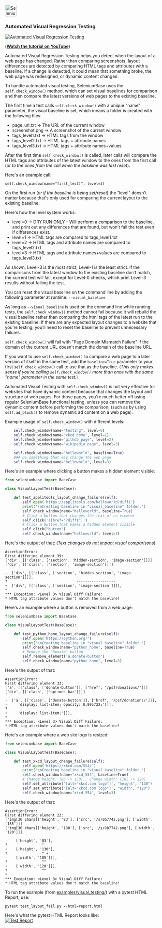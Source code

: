 [<img src="https://cdn2.hubspot.net/hubfs/100006/images/SeleniumBaseText_F.png" title="SeleniumBase" align="center" height="38">](https://github.com/seleniumbase/SeleniumBase/blob/master/README.md)
### Automated Visual Regression Testing

[![Automated Visual Regression Testing](http://img.youtube.com/vi/erwkoiDeNzA/3.jpg)](https://www.youtube.com/watch?v=erwkoiDeNzA "Automated Visual Regression Testing")

(**[Watch the tutorial on YouTube](https://www.youtube.com/watch?v=erwkoiDeNzA)**)

Automated Visual Regression Testing helps you detect when the layout of a web page has changed. Rather than comparing screenshots, layout differences are detected by comparing HTML tags and attributes with a baseline. If a change is detected, it could mean that something broke, the web page was redesigned, or dynamic content changed.

To handle automated visual testing, SeleniumBase uses the ``self.check_window()`` method, which can set visual baselines for comparison and then compare the latest versions of web pages to the existing baseline.

The first time a test calls ``self.check_window()`` with a unique "name" parameter, the visual baseline is set, which means a folder is created with the following files:
* page_url.txt  ->  The URL of the current window
* screenshot.png  -> A screenshot of the current window
* tags_level1.txt  ->  HTML tags from the window
* tags_level2.txt  ->  HTML tags + attribute names
* tags_level3.txt  ->  HTML tags + attribute names+values

After the first time ``self.check_window()`` is called, later calls will compare the HTML tags and attributes of the latest window to the ones from the first call (<i>or to the ones from the call when the baseline was last reset</i>).

Here's an example call:
```
self.check_window(name="first_test)", level=3)
```
On the first run (<i>or if the baseline is being set/reset</i>) the "level" doesn't matter because that's only used for comparing the current layout to the existing baseline.

Here's how the level system works:
* level=0 ->
    DRY RUN ONLY - Will perform a comparison to the baseline, and print out any differences that are found, but won't fail the test even if differences exist.
* level=1 ->
    HTML tags are compared to tags_level1.txt
* level=2 ->
    HTML tags and attribute names are compared to tags_level2.txt
* level=3 ->
    HTML tags and attribute names+values are compared to tags_level3.txt

As shown, Level-3 is the most strict, Level-1 is the least strict. If the comparisons from the latest window to the existing baseline don't match, the current test will fail, except for Level-0 checks, which print Level-3 results without failing the test.

You can reset the visual baseline on the command line by adding the following parameter at runtime:
``--visual_baseline``

As long as ``--visual_baseline`` is used on the command line while running tests, the ``self.check_window()`` method cannot fail because it will rebuild the visual baseline rather than comparing the html tags of the latest run to the existing baseline. If there are any expected layout changes to a website that you're testing, you'll need to reset the baseline to prevent unnecessary failures.

``self.check_window()`` will fail with "Page Domain Mismatch Failure" if the domain of the current URL doesn't match the domain of the baseline URL.

If you want to use ``self.check_window()`` to compare a web page to a later version of itself in the same test, add the ``baseline=True`` parameter to your first ``self.check_window()`` call to use that as the baseline. (<i>This only makes sense if you're calling ``self.check_window()`` more than once with the same "name" parameter in the same test.</i>)

Automated Visual Testing with ``self.check_window()`` is not very effective for websites that have dynamic content because that changes the layout and structure of web pages. For those pages, you're much better off using regular SeleniumBase functional testing, unless you can remove the dynamic content before performing the comparison, (such as by using ``self.ad_block()`` to remove dynamic ad content on a web page).

Example usage of ``self.check_window()`` with different levels:
```python
    self.check_window(name="testing", level=0)
    self.check_window(name="xkcd_home", level=1)
    self.check_window(name="github_page", level=2)
    self.check_window(name="wikipedia_page", level=3)

    self.check_window(name="helloworld", baseline=True)
    ### Do something that may change the web page
    self.check_window(name="helloworld", level=3)
```

Here's an example where clicking a button makes a hidden element visible:
```python
from seleniumbase import BaseCase

class VisualLayoutTest(BaseCase):

    def test_applitools_layout_change_failure(self):
        self.open('https://applitools.com/helloworld?diff1')
        print('\nCreating baseline in "visual_baseline" folder.')
        self.check_window(name="helloworld", baseline=True)
        # Click a button that changes the text of an element
        self.click('a[href="?diff1"]')
        # Click a button that makes a hidden element visible
        self.click("button")
        self.check_window(name="helloworld", level=3)
```
Here's the output of that: (<i>Text changes do not impact visual comparisons</i>)
```
AssertionError:
First differing element 39:
['div', [['class', ['section', 'hidden-section', 'image-section']]]]
['div', [['class', ['section', 'image-section']]]]

-  ['div', [['class', ['section', 'hidden-section', 'image-section']]]],
?                                ------------------
+  ['div', [['class', ['section', 'image-section']]]],
*
*** Exception: <Level 3> Visual Diff Failure:
* HTML tag attribute values don't match the baseline!
```

Here's an example where a button is removed from a web page:
```python
from seleniumbase import BaseCase

class VisualLayoutTest(BaseCase):

    def test_python_home_layout_change_failure(self):
        self.open('https://python.org/')
        print('\nCreating baseline in "visual_baseline" folder.')
        self.check_window(name="python_home", baseline=True)
        # Remove the "Donate" button
        self.remove_element('a.donate-button')
        self.check_window(name="python_home", level=3)
```
Here's the output of that:
```
AssertionError:
First differing element 33:
['a', [['class', ['donate-button']], ['href', '/psf/donations/']]]
['div', [['class', ['options-bar']]]]

-  ['a', [['class', ['donate-button']], ['href', '/psf/donations/']]],
-     'display: list-item; opacity: 0.995722;']]],
?                         -------------------
+     'display: list-item;']]],
*
*** Exception: <Level 3> Visual Diff Failure:
* HTML tag attribute values don't match the baseline!

```

Here's an example where a web site logo is resized:
```python
from seleniumbase import BaseCase

class VisualLayoutTest(BaseCase):

    def test_xkcd_layout_change_failure(self):
        self.open('https://xkcd.com/554/')
        print('\nCreating baseline in "visual_baseline" folder.')
        self.check_window(name="xkcd_554", baseline=True)
        # Change height: (83 -> 130) , Change width: (185 -> 120)
        self.set_attribute('[alt="xkcd.com logo"]', "height", "130")
        self.set_attribute('[alt="xkcd.com logo"]', "width", "120")
        self.check_window(name="xkcd_554", level=3)
```
Here's the output of that:
```
AssertionError:
First differing element 22:
['img[30 chars]['height', '83'], ['src', '/s/0b7742.png'], ['width', '185']]]
['img[30 chars]['height', '130'], ['src', '/s/0b7742.png'], ['width', '120']]]

-    ['height', '83'],
?                ^
+    ['height', '130'],
?                ^ +
-    ['width', '185']]],
?                ^^
+    ['width', '120']]],
?                ^^
*
*** Exception: <Level 3> Visual Diff Failure:
* HTML tag attribute values don't match the baseline!
```

To run the example (from [examples/visual_testing/](https://github.com/seleniumbase/SeleniumBase/blob/master/examples/visual_testing/)) with a pytest HTML Report, use:
```
pytest test_layout_fail.py --html=report.html
```
Here's what the pytest HTML Report looks like:<br />
[<img src="https://cdn2.hubspot.net/hubfs/100006/visual_testing_report_2.png" title="Test Report">](https://cdn2.hubspot.net/hubfs/100006/visual_testing_report_2.png)

